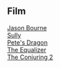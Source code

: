 ﻿## Film

[Jason Bourne][1]  
[Sully][2]  
[Pete's Dragon][3]  
[The Equalizer][4]  
[The Conjuring 2][5]  

[1]: http://www.imdb.com/title/tt4196776/
[2]: http://www.imdb.com/title/tt3263904/
[3]: http://www.imdb.com/title/tt2788732/
[4]: http://www.imdb.com/title/tt0455944/
[5]: http://www.imdb.com/title/tt3065204/
